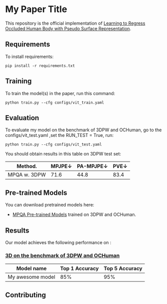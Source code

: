 

# My Paper Title

This repository is the official implementation of [Learning to Regress Occluded Human Body with Pseudo Surface Representation](https://arxiv.org/abs/2030.12345). 



## Requirements

To install requirements:

```setup
pip install -r requirements.txt
```



## Training

To train the model(s) in the paper, run this command:

```train
python train.py --cfg configs/vit_train.yaml
```



## Evaluation

To evaluate my model on the benchmark of 3DPW and OCHuman, go to the configs/vit_test.yaml ,set the RUN_TEST = True, run:

```eval
python train.py --cfg configs/vit_test.yaml
```

You should obtain results in this table on 3DPW test set:

| Method.            |    MPJPE↓       |    PA-MPJPE↓   |      PVE↓     |
| ------------------ |---------------- | -------------- | ------------- |
| MPQA w. 3DPW       |     71.6        |      44.8      |      83.4     |




## Pre-trained Models

You can download pretrained models here:

- [MPQA Pre-trained Models](https://drive.google.com/file/d/1WojbZvLfGFS8OzcRplwPIw2EeRWiGNd_/view?usp=sharing) trained on 3DPW and OCHuman. 



## Results

Our model achieves the following performance on :

### [3D  on the benchmark of 3DPW and OCHuman](https://paperswithcode.com/sota/image-classification-on-imagenet)

| Model name         | Top 1 Accuracy  | Top 5 Accuracy |
| ------------------ |---------------- | -------------- |
| My awesome model   |     85%         |      95%       |




## Contributing

